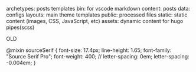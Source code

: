 archetypes: posts templates
bin: for vscode markdown
content: posts
data: configs
layouts: main theme templates
public: processed files
static: static content (images, CSS, JavaScript, etc)
assets: dynamic content for hugo pipes(scss)




OLD

@mixin sourceSerif {
  font-size: 17.4px;
  line-height: 1.65;
  font-family: "Source Serif Pro";
  font-weight: 400;
  // letter-spacing: 0em;
  letter-spacing: -0.004em;
}
